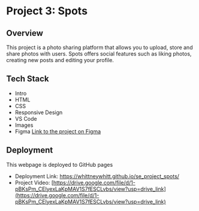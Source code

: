 # Project 3: Spots

## Overview

This project is a photo sharing platform that allows you to upload, store and share photos with users. Spots offers social features such as liking photos, creating new posts and editing your profile.

## Tech Stack

- Intro
- HTML
- CSS
- Responsive Design
- VS Code
- Images
- Figma [Link to the project on Figma](https://www.figma.com/file/BBNm2bC3lj8QQMHlnqRsga/Sprint-3-Project-%E2%80%94-Spots?type=design&node-id=2%3A60&mode=design&t=afgNFybdorZO6cQo-1)

## Deployment

This webpage is deployed to GitHub pages

- Deployment Link: https://whittneywhitt.github.io/se_project_spots/
- Project Video: [https://drive.google.com/file/d/1-pBKsPm_CElyexLaKpMAV1S7fESCLvbs/view?usp=drive_link](https://drive.google.com/file/d/1-pBKsPm_CElyexLaKpMAV1S7fESCLvbs/view?usp=drive_link)
